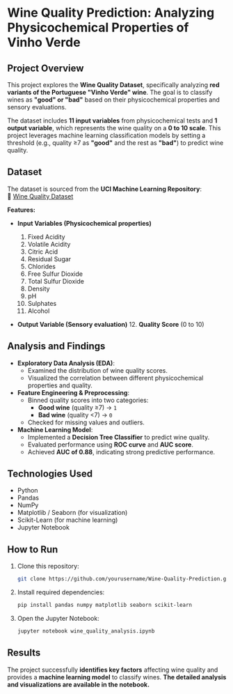 # **Wine Quality Prediction: Analyzing Physicochemical Properties of Vinho Verde**

## **Project Overview**

This project explores the **Wine Quality Dataset**, specifically analyzing **red variants of the Portuguese "Vinho Verde" wine**. The goal is to classify wines as **"good" or "bad"** based on their physicochemical properties and sensory evaluations.

The dataset includes **11 input variables** from physicochemical tests and **1 output variable**, which represents the wine quality on a **0 to 10 scale**. This project leverages machine learning classification models by setting a threshold (e.g., quality ≥7 as **"good"** and the rest as **"bad"**) to predict wine quality.

## **Dataset**

The dataset is sourced from the **UCI Machine Learning Repository**:  
🔗 [Wine Quality Dataset](https://archive.ics.uci.edu/ml/datasets/wine+quality)

**Features:**

- **Input Variables (Physicochemical properties)**

  1. Fixed Acidity
  2. Volatile Acidity
  3. Citric Acid
  4. Residual Sugar
  5. Chlorides
  6. Free Sulfur Dioxide
  7. Total Sulfur Dioxide
  8. Density
  9. pH
  10. Sulphates
  11. Alcohol

- **Output Variable (Sensory evaluation)** 12. **Quality Score** (0 to 10)

## **Analysis and Findings**

- **Exploratory Data Analysis (EDA)**:
  - Examined the distribution of wine quality scores.
  - Visualized the correlation between different physicochemical properties and quality.
- **Feature Engineering & Preprocessing**:
  - Binned quality scores into two categories:
    - **Good wine** (quality ≥7) → `1`
    - **Bad wine** (quality <7) → `0`
  - Checked for missing values and outliers.
- **Machine Learning Model**:
  - Implemented a **Decision Tree Classifier** to predict wine quality.
  - Evaluated performance using **ROC curve** and **AUC score**.
  - Achieved **AUC of 0.88**, indicating strong predictive performance.

## **Technologies Used**

- Python
- Pandas
- NumPy
- Matplotlib / Seaborn (for visualization)
- Scikit-Learn (for machine learning)
- Jupyter Notebook

## **How to Run**

1. Clone this repository:
   ```sh
   git clone https://github.com/yourusername/Wine-Quality-Prediction.git
   ```
2. Install required dependencies:
   ```sh
   pip install pandas numpy matplotlib seaborn scikit-learn
   ```
3. Open the Jupyter Notebook:
   ```sh
   jupyter notebook wine_quality_analysis.ipynb
   ```

## **Results**

The project successfully **identifies key factors** affecting wine quality and provides a **machine learning model** to classify wines. **The detailed analysis and visualizations are available in the notebook.**
